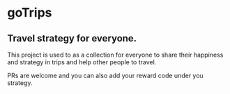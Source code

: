 # goTrips

## Travel strategy for everyone.

This project is used to as a collection for everyone to share their happiness and strategy in trips and help other people to travel.

PRs are welcome and you can also add your reward code under you strategy.
